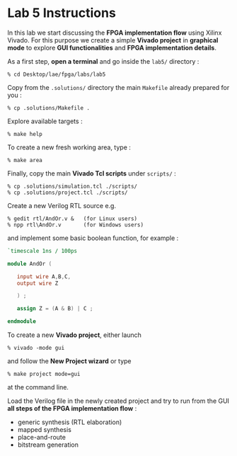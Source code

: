 # Lab 5 Instructions

In this lab we start discussing the **FPGA implementation flow** using Xilinx Vivado.
For this purpose we create a simple **Vivado project** in **graphical mode** to explore
**GUI functionalities** and **FPGA implementation details**.

As a first step, **open a terminal** and go inside the `lab5/` directory :

```
% cd Desktop/lae/fpga/labs/lab5
```

Copy from the `.solutions/` directory the main `Makefile` already prepared for you :


```
% cp .solutions/Makefile .
```

Explore available targets :

```
% make help
```

To create a new fresh working area, type :

```
% make area
```

Finally, copy the main **Vivado Tcl scripts** under `scripts/` :

```
% cp .solutions/simulation.tcl ./scripts/
% cp .solutions/project.tcl ./scripts/
```


Create a new Verilog RTL source e.g.

```
% gedit rtl/AndOr.v &   (for Linux users)
% npp rtl\AndOr.v       (for Windows users)
```

and implement some basic boolean function, for example :


```verilog
`timescale 1ns / 100ps

module AndOr (

   input wire A,B,C,
   output wire Z

   ) ;

   assign Z = (A & B) | C ;

endmodule
```

To create a new **Vivado project**, either launch

```
% vivado -mode gui
```

and follow the **New Project wizard** or type

```
% make project mode=gui
```

at the command line.

Load the Verilog file in the newly created project and try to run from the GUI **all steps of the FPGA implementation flow** :

* generic synthesis (RTL elaboration)
* mapped synthesis
* place-and-route
* bitstream generation

